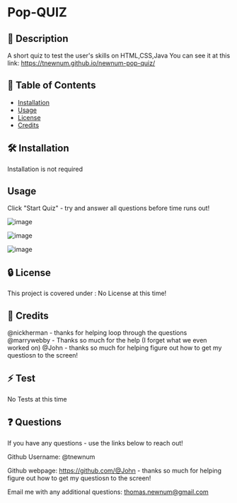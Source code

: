 # Pop-QUIZ



## 📘 Description

A short quiz to test the user's skills on HTML,CSS,Java
You can see it at this link: https://tnewnum.github.io/newnum-pop-quiz/


## 📑 Table of Contents 

- [Installation](#installation)
- [Usage](#usage)
- [License](#license)
- [Credits](#credits)

## 🛠️ Installation 

Installation is not required

## Usage

Click "Start Quiz" - try and answer all questions before time runs out!

![image](https://user-images.githubusercontent.com/117390778/222498306-3201240e-2bc8-493a-b8c7-4d8ab24deaa4.png)

![image](https://user-images.githubusercontent.com/117390778/222498394-9885f4d2-c466-44dc-862f-43c21cd63438.png)

![image](https://user-images.githubusercontent.com/117390778/222498491-5086722a-5803-49d5-a55f-c60b0e11c124.png)


## 🔒 License

This project is covered under : No License at this time!

## 🤝 Credits

@nickherman - thanks for helping loop through the questions
@marrywebby - Thanks so much for the help (I forget what we even worked on)
@John - thanks so much for helping figure out how to get my questiosn to the screen! 

## ⚡ Test

No Tests at this time

## ❓ Questions

If you have any questions - use the links below to reach out!

Github Username: @tnewnum

Github webpage: https://github.com/@John - thanks so much for helping figure out how to get my questiosn to the screen! 

Email me with any additional questions: thomas.newnum@gmail.com